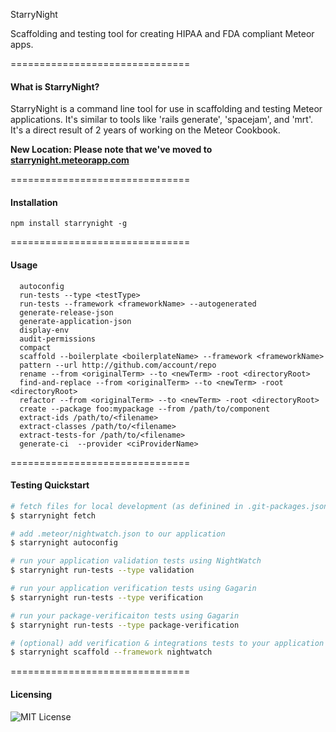 StarryNight

Scaffolding and testing tool for creating HIPAA and FDA compliant Meteor apps.  

===============================
#### What is StarryNight?  

StarryNight is a command line tool for use in scaffolding and testing Meteor applications. It's similar to tools like 'rails generate', 'spacejam', and 'mrt'. It's a direct result of 2 years of working on the Meteor Cookbook.

**New Location:  Please note that we've moved to [starrynight.meteorapp.com](starrynight.meteorapp.com)**

===============================
#### Installation  

````
npm install starrynight -g
````

===============================
#### Usage  

````
  autoconfig
  run-tests --type <testType>
  run-tests --framework <frameworkName> --autogenerated
  generate-release-json
  generate-application-json
  display-env
  audit-permissions
  compact
  scaffold --boilerplate <boilerplateName> --framework <frameworkName>
  pattern --url http://github.com/account/repo
  rename --from <originalTerm> --to <newTerm> -root <directoryRoot>
  find-and-replace --from <originalTerm> --to <newTerm> -root <directoryRoot>
  refactor --from <originalTerm> --to <newTerm> -root <directoryRoot>
  create --package foo:mypackage --from /path/to/component
  extract-ids /path/to/<filename>
  extract-classes /path/to/<filename>
  extract-tests-for /path/to/<filename>
  generate-ci  --provider <ciProviderName>
````

===============================
#### Testing Quickstart  

````sh
# fetch files for local development (as definined in .git-packages.json)
$ starrynight fetch

# add .meteor/nightwatch.json to our application
$ starrynight autoconfig

# run your application validation tests using NightWatch
$ starrynight run-tests --type validation

# run your application verification tests using Gagarin
$ starrynight run-tests --type verification

# run your package-verificaiton tests using Gagarin
$ starrynight run-tests --type package-verification

# (optional) add verification & integrations tests to your application
$ starrynight scaffold --framework nightwatch

````


===============================
#### Licensing

![MIT License](https://img.shields.io/badge/license-MIT-blue.svg)
